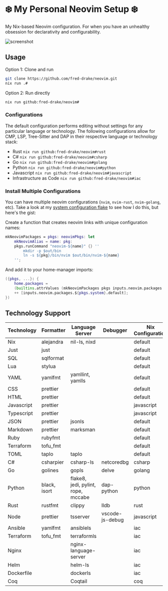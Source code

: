 # ❄️ My Personal Neovim Setup ❄️

My Nix-based Neovim configuration. For when you have an unhealthy obsession for declarativity and configurability.

![screenshot](images/desktop.png)

## Usage

Option 1: Clone and run

```bash
git clone https://github.com/fred-drake/neovim.git
nix run .#
```

Option 2: Run directly

```bash
nix run github:fred-drake/neovim#
```

### Configurations

The default configuration performs editing without settings for any particular language or technology. The following configurations allow for CMP, LSP, Tree-Sitter and DAP in their respective language or technology stack:

- Rust `nix run github:fred-drake/neovim#rust`
- C# `nix run github:fred-drake/neovim#csharp`
- Go `nix run github:fred-drake/neovim#golang`
- Python `nix run github:fred-drake/neovim#python`
- Javascript `nix run github:fred-drake/neovim#javascript`
- Infrastructure as Code `nix run github:fred-drake/neovim#iac`

### Install Multiple Configurations

You can have multiple neovim configurations (`nvim`, `nvim-rust`, `nvim-golang`, etc). Take a look at my [system configuration flake](https://github.com/fred-drake/nix/blob/main/flake.nix) to see how I do this, but here's the gist:

Create a function that creates neovim links with unique configuration names:

```nix
mkNeovimPackages = pkgs: neovimPkgs: let
    mkNeovimAlias = name: pkg:
    pkgs.runCommand "neovim-${name}" {} ''
        mkdir -p $out/bin
        ln -s ${pkg}/bin/nvim $out/bin/nvim-${name}
    '';
```

And add it to your home-manager imports:

```nix
({pkgs, ...}: {
    home.packages =
    (builtins.attrValues (mkNeovimPackages pkgs inputs.neovim.packages.${pkgs.system}))
    ++ [inputs.neovim.packages.${pkgs.system}.default];
})
```

## Technology Support

| Technology | Formatter    | Language Server                    | Debugger        | Nix Configuration |
| ---------- | ------------ | ---------------------------------- | --------------- | ----------------- |
| Nix        | alejandra    | nil-ls, nixd                       |                 | default           |
| Just       | just         |                                    |                 | default           |
| SQL        | sqlformat    |                                    |                 | default           |
| Lua        | stylua       |                                    |                 | default           |
| YAML       | yamlfmt      | yamllint, yamlls                   |                 | default           |
| CSS        | prettier     |                                    |                 | default           |
| HTML       | prettier     |                                    |                 | default           |
| Javascript | prettier     |                                    |                 | javascript        |
| Typescript | prettier     |                                    |                 | javascript        |
| JSON       | prettier     | jsonls                             |                 | default           |
| Markdown   | prettier     | marksman                           |                 | default           |
| Ruby       | rubyfmt      |                                    |                 | default           |
| Terraform  | tofu_fmt     |                                    |                 | default           |
| TOML       | taplo        | taplo                              |                 | default           |
| C#         | csharpier    | csharp-ls                          | netcoredbg      | csharp            |
| Go         | golines      | gopls                              | delve           | golang            |
| Python     | black, isort | flake8, jedi, pylint, rope, mccabe | dap-python      | python            |
| Rust       | rustfmt      | clippy                             | lldb            | rust              |
| Node       | prettier     | tsserver                           | vscode-js-debug | javascript        |
| Ansible    | yamlfmt      | ansiblels                          |                 | iac               |
| Terraform  | tofu_fmt     | terraformls                        |                 | iac               |
| Nginx      |              | nginx-language-server              |                 | iac               |
| Helm       |              | helm-ls                            |                 | iac               |
| Dockerfile |              | dockerls                           |                 | iac               |
| Coq        |              | Coqtail                            |                 | coq               |
